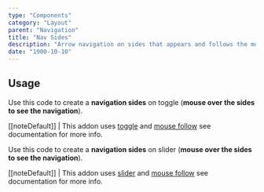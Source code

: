 ```yaml
---
type: "Components"
category: "Layout"
parent: "Navigation"
title: "Nav Sides"
description: "Arrow navigation on sides that appears and follows the mouse."
date: "1900-10-10"
---
```


## Usage

Use this code to create a **navigation sides** on toggle (**mouse over the sides to see the navigation**).

[[noteDefault]]
| This addon uses [toggle](/components/toggle) and [mouse follow](/components/animation/mousefollow) see documentation for more info.

<demo>
  <demoinline src="demos/components/navigation/navsides-toggle">
  </demoinline>
</demo>

Use this code to create a **navigation sides** on slider (**mouse over the sides to see the navigation**).

[[noteDefault]]
| This addon uses [slider](/components/slider) and [mouse follow](/components/animation/mousefollow) see documentation for more info.

<demo>
  <demoinline src="demos/components/navigation/navsides-slider">
  </demoinline>
</demo>
